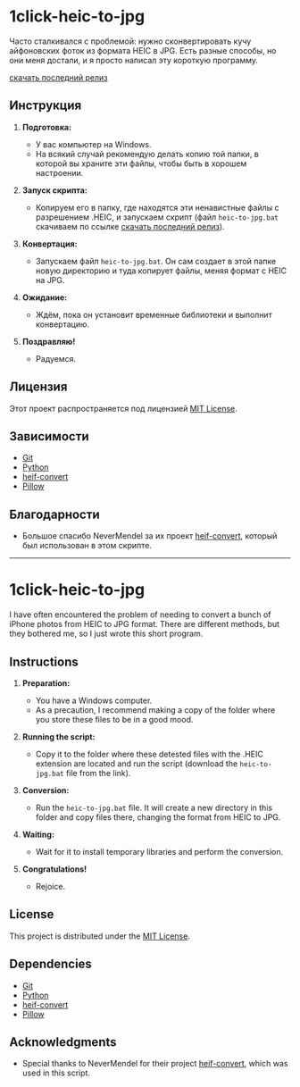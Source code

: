 # 1click-heic-to-jpg

Часто сталкивался с проблемой: нужно сконвертировать кучу айфоновских фоток из формата HEIC в JPG. Есть разные способы, но они меня достали, и я просто написал эту короткую программу.

[скачать последний релиз](https://github.com/cheeseOFcheese/1click-heic-to-jpg/releases/tag/test)

## Инструкция

1. **Подготовка:**
   - У вас компьютер на Windows.
   - На всякий случай рекомендую делать копию той папки, в которой вы храните эти файлы, чтобы быть в хорошем настроении.

2. **Запуск скрипта:**
   - Копируем его в папку, где находятся эти ненавистные файлы с разрешением .HEIC, и запускаем скрипт (файл `heic-to-jpg.bat` скачиваем по ссылке [скачать последний релиз](https://github.com/cheeseOFcheese/1click-heic-to-jpg/releases/tag/test)).

3. **Конвертация:**
   - Запускаем файл `heic-to-jpg.bat`. Он сам создает в этой папке новую директорию и туда копирует файлы, меняя формат с HEIC на JPG.

4. **Ожидание:**
   - Ждём, пока он установит временные библиотеки и выполнит конвертацию.

5. **Поздравляю!**
   - Радуемся.

## Лицензия

Этот проект распространяется под лицензией [MIT License](LICENSE).

## Зависимости

- [Git](https://git-scm.com/)
- [Python](https://www.python.org/)
- [heif-convert](https://github.com/NeverMendel/heif-convert)
- [Pillow](https://python-pillow.org/)

## Благодарности

- Большое спасибо NeverMendel за их проект [heif-convert](https://github.com/NeverMendel/heif-convert), который был использован в этом скрипте.


---------------------

# 1click-heic-to-jpg

I have often encountered the problem of needing to convert a bunch of iPhone photos from HEIC to JPG format. There are different methods, but they bothered me, so I just wrote this short program.

## Instructions

1. **Preparation:**
   - You have a Windows computer.
   - As a precaution, I recommend making a copy of the folder where you store these files to be in a good mood.

2. **Running the script:**
   - Copy it to the folder where these detested files with the .HEIC extension are located and run the script (download the `heic-to-jpg.bat` file from the link).

3. **Conversion:**
   - Run the `heic-to-jpg.bat` file. It will create a new directory in this folder and copy files there, changing the format from HEIC to JPG.

4. **Waiting:**
   - Wait for it to install temporary libraries and perform the conversion.

5. **Congratulations!**
   - Rejoice.

## License

This project is distributed under the [MIT License](LICENSE).

## Dependencies

- [Git](https://git-scm.com/)
- [Python](https://www.python.org/)
- [heif-convert](https://github.com/NeverMendel/heif-convert)
- [Pillow](https://python-pillow.org/)

## Acknowledgments

- Special thanks to NeverMendel for their project [heif-convert](https://github.com/NeverMendel/heif-convert), which was used in this script.
